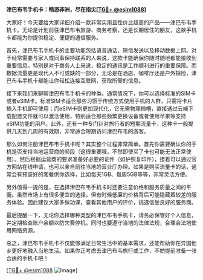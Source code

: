 **津巴布韦手机卡：畅游非洲，尽在指尖[[TG💪+ @esim1088](https://t.me/s/esim1088)]**

大家好！今天要给大家详细介绍一款非常实用且性价比超高的产品——津巴布韦手机卡。无论是计划前往津巴布韦旅游、商务考察，还是长期居住的朋友，这款手机卡都能为你提供稳定、便捷的通信服务。

首先，津巴布韦手机卡的主要功能包括语音通话、短信发送以及移动数据上网。对于经常需要与家人或同事保持联系的人来说，这款卡能确保你随时随地都能接收到重要信息。特别是对于商务人士来说，稳定的通讯是工作顺利进行的重要保障。而数据流量更是现代人不可或缺的一部分，无论是在酒店、咖啡厅还是户外探险，津巴布韦手机卡都能让你轻松连接互联网，获取所需的信息。

接下来我们来聊聊津巴布韦手机卡的种类。通常情况下，你可以选择标准的SIM卡或者eSIM卡。标准SIM卡适合那些习惯于传统方式使用手机的人群，只需将卡片插入手机即可使用；而eSIM卡则更加现代化，它无需物理插槽，直接通过云端下载配置文件就可以激活使用，特别适合那些频繁更换设备或者使用苹果等支持eSIM功能的用户。此外，还有一种专门针对旅行者的短期流量卡，这种卡一般提供几天到几周的有效期，非常适合短期访问津巴布韦的游客。

那么如何注册津巴布韦手机卡呢？其实整个过程非常简单。首先你需要确认你的手机是否支持当地运营商的频段（这很重要哦，不然即使买了卡也可能无法正常使用）。然后根据运营商的要求准备好必要的证件（如护照复印件），接着可以通过官方网站在线申请，也可以亲自前往当地的营业厅办理。如果是购买流量卡的话，通常会有预装好的套餐供你选择，比如每天1GB、每周5GB等等，非常灵活方便。

另外值得一提的是，在选择津巴布韦手机卡时还要注意价格和服务质量之间的平衡。虽然市场上有很多便宜的选择，但有时候低廉的价格背后可能隐藏着较差的服务体验。因此建议大家多做功课，查看其他用户的评价，挑选信誉良好的服务商。

最后提醒一下，无论你选择哪种类型的津巴布韦手机卡，请务必保管好个人信息，并定期检查账户余额以防欠费停机。同时也要遵守当地的法律法规，合理合法地使用网络资源。

总之，津巴布韦手机卡不仅能够满足日常生活中的基本需求，还能帮助你在异国他乡更好地融入当地生活。如果你正考虑去津巴布韦旅行或工作，不妨提前准备一张合适的手机卡吧！

[[TG💪+ @esim1088](https://t.me/s/esim1088) ![Image](https://i.postimg.cc/4NQfJmqS/Snipaste-2025-05-13-00-14-12.png)]